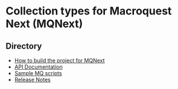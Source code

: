Collection types for Macroquest Next (MQNext)
=======================================

## Directory

* [How to build the project for MQNext](https://github.com/TypePun/MQ2Collections/blob/master/docs/BUILD-NOTES-MQNEXT.md)
* [API Documentation](https://github.com/TypePun/MQ2Collections/wiki)
* [Sample MQ scripts](https://github.com/TypePun/MQ2Collections/tree/master/macros)
* [Release Notes](https://github.com/TypePun/MQ2Collections/blob/master/docs/RELEASE-NOTES.md)




